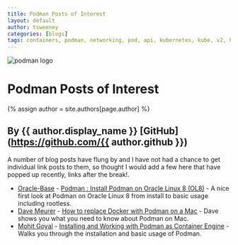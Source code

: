 ```yaml
---
title: Podman Posts of Interest 
layout: default
author: tsweeney  
categories: [blogs]
tags: containers, podman, networking, pod, api, kubernetes, kube, v2, hpc, windows, mac
---
```

![podman logo](https://podman.io/images/podman.svg)

# Podman Posts of Interest 
{% assign author = site.authors[page.author] %}
## By {{ author.display_name }} [GitHub](https://github.com/{{ author.github }})

A number of blog posts have flung by and I have not had a chance to get individual
link posts to them, so thought I would add a few here that have popped up recently,
links after the break!.

<!--readmore-->
  *  [Oracle-Base](https://oracle-base.com/) - [Podman : Install Podman on Oracle Linux 8 (OL8)](https://oracle-base.com/articles/linux/podman-install-on-oracle-linux-ol8#install-podman) - A nice first look at Podman on Oracle Linux 8 from install to basic usage including rootless.
  * [Dave Meurer](https://twitter.com/davemeurer) - [How to replace Docker with Podman on a Mac](https://www.redhat.com/sysadmin/replace-docker-podman-macos) - Dave shows you what you need to know about Podman on Mac.
  * [Mohit Goyal](https://mohitgoyal.co/about/) - [Installing and Working with Podman as Container Engine](https://mohitgoyal.co/2021/03/15/installing-and-working-with-podman-as-container-engine/) - Walks you through the installation and basic usage of Podman.

